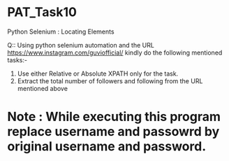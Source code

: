 # PAT_Task10
Python  Selenium : Locating Elements

Q::
Using python selenium automation and the URL https://www.instagram.com/guviofficial/ kindly do the following mentioned tasks:-
1.	Use either Relative or Absolute XPATH only for the task.
2.	Extract the total number of followers and following from the URL mentioned above

# Note : While executing this program replace username and passowrd by original username and password.


